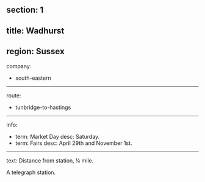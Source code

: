 section: 1
----
title: Wadhurst
----
region: Sussex
----
company:
- south-eastern
----
route:
- tunbridge-to-hastings
----
info:
- term: Market Day
  desc: Saturday.
- term: Fairs
  desc: April 29th and November 1st.
----
text: Distance from station, ¼ mile.

A telegraph station.
